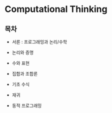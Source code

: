 # Computational Thinking

## 목차

- 서론 : 프로그래밍과 논리/수학

- 논리와 증명

- 수와 표현

- 집합과 조합론

- 기초 수식

- 재귀

- 동적 프로그래밍